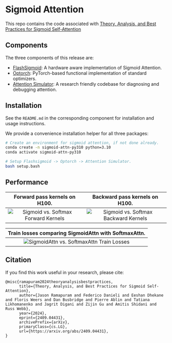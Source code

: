 # Sigmoid Attention

This repo contains the code associated with [Theory, Analysis, and Best Practices for
Sigmoid Self-Attention](https://arxiv.org/abs/2409.04431)

## Components

The three components of this release are:

  - [FlashSigmoid](./flash_sigmoid): A hardware aware implementation of Sigmoid Attention.
  - [Optorch](./optorch): PyTorch-based functional implementation of standard optimizers.
  - [Attention Simulator](./attention_simulator): A research friendly codebase for diagnosing and debugging attention.

## Installation

See the `README.md` in the corresponding component for installation and usage instructions.  

We provide a convenience installation helper for all three packages:
```bash
# Create an environment for sigmoid attention, if not done already.
conda create -n sigmoid-attn-py310 python=3.10
conda activate sigmoid-attn-py310

# Setup Flashsigmoid -> Optorch -> Attention Simulator.
bash setup.bash
```

## Performance

|                                      Forward pass kernels on H100.                                       |                                Backward pass kernels on H100.                                |
|:--------------------------------------------------------------------------------------------------------:|:--------------------------------------------------------------------------------------------:|
| ![Sigmoid vs. Softmax Forward Kernels](./figures/H100_noalibi_FWD_Full_17.39_0.07_Causal_18.76_0.06.png) | ![Sigmoid vs. Softmax Backward Kernels](./figures/H100_noalibi_BWD_Full_2.7_0.06_Causal_6.19_0.06.png) |


|                   Train losses comparing SigmoidAttn with SoftmaxAttn.                   |
|:----------------------------------------------------------------------------------------:|
| ![SigmoidAttn vs. SoftmaxAttn Train Losses](./figures/train_nll_softmax_vs_sigmoid.png) |



## Citation
If you find this work useful in your research, please cite:
```
@misc{ramapuram2024theoryanalysisbestpractices,
      title={Theory, Analysis, and Best Practices for Sigmoid Self-Attention},
      author={Jason Ramapuram and Federico Danieli and Eeshan Dhekane and Floris Weers and Dan Busbridge and Pierre Ablin and Tatiana Likhomanenko and Jagrit Digani and Zijin Gu and Amitis Shidani and Russ Webb},
      year={2024},
      eprint={2409.04431},
      archivePrefix={arXiv},
      primaryClass={cs.LG},
      url={https://arxiv.org/abs/2409.04431},
}
```
